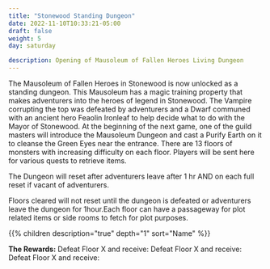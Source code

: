 ```yaml
---
title: "Stonewood Standing Dungeon"
date: 2022-11-10T10:33:21-05:00
draft: false
weight: 5
day: saturday

description: Opening of Mausoleum of Fallen Heroes Living Dungeon
---
```


The Mausoleum of Fallen Heroes in Stonewood is now unlocked as a standing dungeon. This Mausoleum has a magic training property that makes adventurers into the heroes of legend in Stonewood. The Vampire corrupting the top was defeated by adventurers and a Dwarf communed with an ancient hero Feaolin Ironleaf to help decide what to do with the Mayor of Stonewood. At the beginning of the next game, one of the guild masters will introduce the Mausoleum Dungeon and cast a Purify Earth on it to cleanse the Green Eyes near the entrance. There are 13 floors of monsters with increasing difficulty on each floor. Players will be sent here for various quests to retrieve items.

The Dungeon will reset after adventurers leave after 1 hr AND on each full reset if vacant of adventurers.

Floors cleared will not reset until the dungeon is defeated or adventurers leave the dungeon for 1hour.Each floor can have a passageway for plot related items or side rooms to fetch for plot purposes.

{{% children description="true" depth="1"  sort="Name" %}}

**The Rewards:** Defeat Floor X and receive: Defeat Floor X and receive: Defeat Floor X and receive: 

